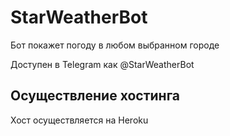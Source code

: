 # StarWeatherBot
Бот покажет погоду в любом выбранном городе

Доступен в Telegram как @StarWeatherBot
## Осуществление хостинга
Хост осуществляется на Heroku

